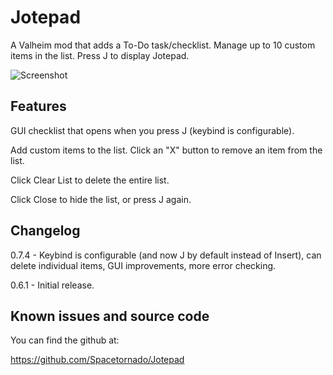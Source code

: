 ﻿# Jotepad

A Valheim mod that adds a To-Do task/checklist. Manage up to 10 custom items in the list. Press J to display Jotepad.

![Screenshot](http://tonays.com/i/jotepadscreen1.png "Jotepad Screenshot")


## Features

GUI checklist that opens when you press J (keybind is configurable).

Add custom items to the list. Click an "X" button to remove an item from the list.

Click Clear List to delete the entire list.

Click Close to hide the list, or press J again.


## Changelog

0.7.4 - Keybind is configurable (and now J by default instead of Insert), can delete individual items, GUI improvements, more error checking.

0.6.1 - Initial release.


## Known issues and source code

You can find the github at:

https://github.com/Spacetornado/Jotepad
